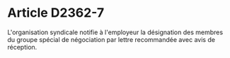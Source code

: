 # Article D2362-7

L'organisation syndicale notifie à l'employeur la désignation des membres du groupe spécial de négociation par lettre recommandée avec avis de réception.